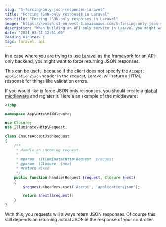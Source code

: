 ```yaml
---
slug: "5-forcing-only-json-responses-laravel"
title: "Forcing JSON-only responses in Laravel"
seo_title: "Forcing JSON-only responses in Laravel"
image: "https://neoish.s3-eu-west-1.amazonaws.com/5-forcing-only-json-responses-laravel/code.png"
description: "When building an API pmly service in Laravel you might want to force JSON only responses"
date: "2021-03-14 12:31:00"
reading_minutes: 1
tags: laravel, api
---
```


In a case where you are trying to use Laravel as the framework for an API-only backend, you might want to force returning JSON responses.

This can be useful because if the client does not specify the `Accept: application/json` header in the request, Laravel will return a HTML response for things like validation errors.

If you would like to force JSON only responses, you should create a [global middleware](https://laravel.com/docs/master/middleware#global-middleware) and register it. Here's an example of the middleware:

```php
<?php

namespace App\Http\Middleware;

use Closure;
use Illuminate\Http\Request;

class EnsureAcceptJsonRequest
{
    /**
     * Handle an incoming request.
     *
     * @param  \Illuminate\Http\Request  $request
     * @param  \Closure  $next
     * @return mixed
     */
    public function handle(Request $request, Closure $next)
    {
        $request->headers->set('Accept', 'application/json');

        return $next($request);
    }
}
```

With this, you requests will always return JSON responses. Of course this still depends on returning actual JSON in the response of your controller.
